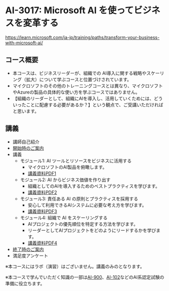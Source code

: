 # AI-3017: Microsoft AI を使ってビジネスを変革する

https://learn.microsoft.com/ja-jp/training/paths/transform-your-business-with-microsoft-ai/

## コース概要

- 本コースは、ビジネスリーダーが、組織での AI導入に関する戦略やスケーリング（拡大）について学ぶコースと位置づけされています。
- マイクロソフトのその他のトレーニングコースとは異なり、マイクロソフトやAzureの製品の具体的な使い方を学ぶコースではありません。
- 【組織のリーダーとして、組織にAIを導入し、活用していくためには、どういったことに配慮する必要があるか？】という観点で、ご受講いただければと思います。

## 講義
- 講師自己紹介
- [開始時のご案内](../opening.md)
- 講義
  - モジュール1: AI ツールとリソースをビジネスに活用する
    - マイクロソフトのAI製品を俯瞰します。
    - [講義資料PDF1](m01.pdf)
  - モジュール2: AI からビジネス価値を作り出す
    - 組織としてのAIを導入するためのベストプラクティスを学びます。
    - [講義資料PDF2](m02.pdf)
  - モジュール3: 責任ある AI の原則とプラクティスを採用する
    - 安心して利用できるAIシステムに必要な考え方を学びます。
    - [講義資料PDF3](m03.pdf)
  - モジュール4: 組織で AI をスケーリングする
    - AIプロジェクトの優先順位を特定する方法を学びます。
    - リーダーとしてAIプロジェクトをどのようにリードするかを学びます。
    - [講義資料PDF4](m04.pdf)
- [終了時のご案内](../closing-no-lab.md)
- 満足度アンケート

※本コースにはラボ（演習）はございません。講義のみのとなります。

※本コースで学んでいただく知識の一部は[AI-900](https://learn.microsoft.com/ja-jp/credentials/certifications/azure-ai-fundamentals/)、[AI-102](https://learn.microsoft.com/ja-jp/credentials/certifications/azure-ai-engineer/)などのAI系認定試験の準備に役立ちます。

<!--
初回 6/12 80859, 6/13 80904
[fff](https://learn.microsoft.com/ja-jp/training/paths/transform-your-business-with-microsoft-ai/)

-->